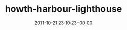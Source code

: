 ---
title:		"howth-harbour-lighthouse"
type:		"upload"
description:		"TBC"
date:		"2011-10-21 23:10:23+00:00"
album:		"landscapes"
filename:		"howth-harbour-lighthouse.md"
series:		""
cl_public_id:		"landscapes/howth-harbour-lighthouse"
cl_version:		1497004697
format:		"tiff"
bytes:		2624984
width:		2174
height:		1440
exposure_mode:		"Manual"
program:		"Manual"
aperture:		"7.1"
focal_length:		"12.0 mm"
iso:		"100"
shutter_speed:		"113"
metering:		"Spot"
flash:		"Off, Did not fire"
white_balance:		"Custom"
colour_temp:		"2500"
has_crop:		"false"
orientation:		"Horizontal (normal)"
camera_model:		"NIKON D7000"
lens_info:		"11-16mm f/2.8"
artist:		"Matt Finucane"
x_resolution:		"300"
y_resolution:		"300"
---